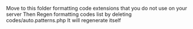 Move to this folder formatting code extensions that you do not use on your server
Then Regen formatting codes list by deleting codes/auto.patterns.php
It will regenerate itself